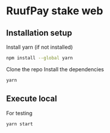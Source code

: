 # RuufPay stake web
## Installation setup

Install yarn (if not installed)
```sh
npm install --global yarn
```

Clone the repo
Install the dependencies
```sh
yarn
```

## Execute local
For testing
```sh
yarn start
```

